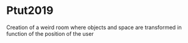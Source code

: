 # Ptut2019
Creation of a weird room where objects and space are transformed in function of the position of the user
